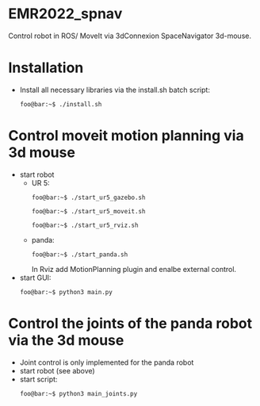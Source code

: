 # EMR2022_spnav
Control robot in ROS/ MoveIt via 3dConnexion SpaceNavigator 3d-mouse.

# Installation #
* Install all necessary libraries via the install.sh batch script:
  ```console
  foo@bar:~$ ./install.sh
  ```
# Control moveit motion planning via 3d mouse #
  * start robot 
    * UR 5:  
      ```console
      foo@bar:~$ ./start_ur5_gazebo.sh
      ```  
      ```console
      foo@bar:~$ ./start_ur5_moveit.sh
      ```  
      ```console
      foo@bar:~$ ./start_ur5_rviz.sh
      ```  
    * panda:
      ```console
      foo@bar:~$ ./start_panda.sh
      ```
      In Rviz add MotionPlanning plugin and enalbe external control.
  * start GUI:
    ```console
    foo@bar:~$ python3 main.py
    ```
  
# Control the joints of the panda robot via the 3d mouse #
  * Joint control is only implemented for the panda robot
  * start robot (see above)
  * start script:
    ```console
    foo@bar:~$ python3 main_joints.py
    ```

